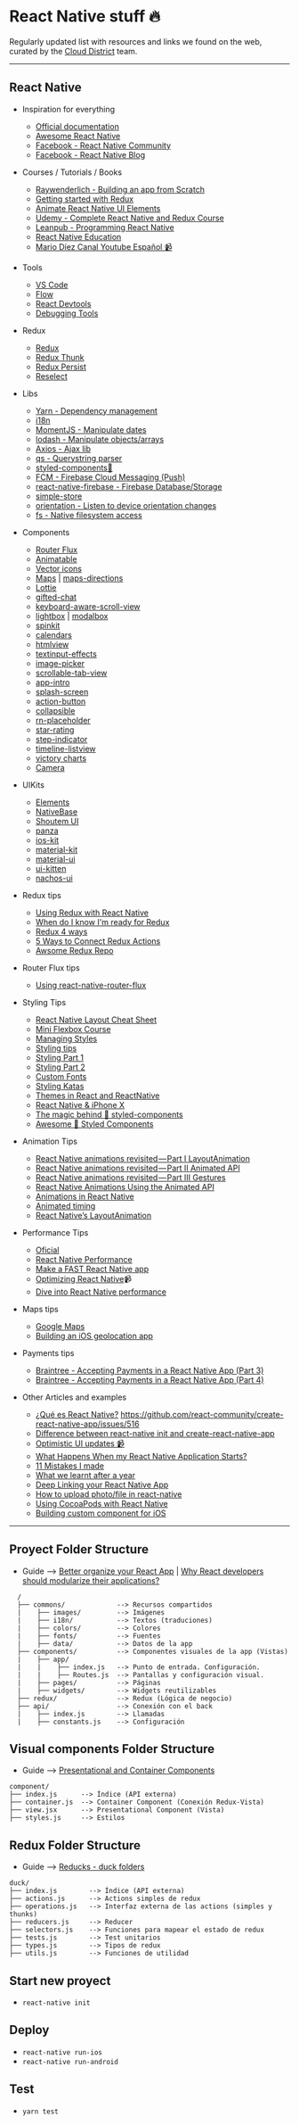 # React Native stuff 🔥

Regularly updated list with resources and links we found on the web, curated by the [Cloud District](http://clouddistrict.com) team.

---
## React Native

* Inspiration for everything
  * [Official documentation](https://facebook.github.io/react-native/docs/getting-started.html)
  * [Awesome React Native](https://github.com/jondot/awesome-react-native)
  * [Facebook - React Native Community](https://www.facebook.com/groups/react.native.community/) 
  * [Facebook - React Native Blog](http://facebook.github.io/react-native/blog/) 

* Courses / Tutorials / Books
  * [Raywenderlich - Building an app from Scratch](https://www.raywenderlich.com/165140/react-native-tutorial-building-ios-android-apps-javascript)
  * [Getting started with Redux](https://egghead.io/courses/getting-started-with-redux)
  * [Animate React Native UI Elements](https://egghead.io/courses/animate-react-native-ui-elements)
  * [Udemy - Complete React Native and Redux Course](https://www.udemy.com/the-complete-react-native-and-redux-course/learn/v4/content)
  * [Leanpub - Programming React Native](https://leanpub.com/programming-react-native)
  * [React Native Education](https://github.com/hsavit1/Awesome-React-Native-Education)
  * [Mario Díez Canal Youtube Español 📹](https://www.youtube.com/channel/UCisGMoxaVxJMcbio2FBHORg/search?query=React+Native)

* Tools
  * [VS Code](https://code.visualstudio.com/)
  * [Flow](https://flow.org/en/docs/install/)
  * [React Devtools](https://github.com/facebook/react-devtools/tree/master/packages/react-devtools)
  * [Debugging Tools](https://codeburst.io/react-native-debugging-tools-3a24e4e40e4)
  
* Redux
  * [Redux](https://redux.js.org/)
  * [Redux Thunk](https://github.com/gaearon/redux-thunk)
  * [Redux Persist](https://github.com/rt2zz/redux-persist/)
  * [Reselect](https://github.com/reactjs/reselect)

* Libs
  * [Yarn - Dependency management](https://yarnpkg.com/es-ES/)
  * [i18n](https://github.com/AlexanderZaytsev/react-native-i18n#installation)
  * [MomentJS - Manipulate dates](https://momentjs.com)
  * [lodash - Manipulate objects/arrays](https://lodash.com)
  * [Axios - Ajax lib](https://www.npmjs.com/package/react-native-axios)
  * [qs - Querystring parser](https://www.npmjs.com/package/react-native-axios)
  * [styled-components💅](https://www.styled-components.com)
  * [FCM - Firebase Cloud Messaging (Push)](https://github.com/evollu/react-native-fcm)
  * [react-native-firebase - Firebase Database/Storage](https://github.com/invertase/react-native-firebase)
  * [simple-store](https://github.com/jasonmerino/react-native-simple-store)
  * [orientation - Listen to device orientation changes](https://github.com/yamill/react-native-orientation)
  * [fs - Native filesystem access](https://github.com/johanneslumpe/react-native-fs)

* Components
  * [Router Flux](https://github.com/aksonov/react-native-router-flux)
  * [Animatable](https://github.com/oblador/react-native-animatable)
  * [Vector icons](https://github.com/oblador/react-native-vector-icons)
  * [Maps](https://github.com/airbnb/react-native-maps) | [maps-directions](https://github.com/bramus/react-native-maps-directions)
  * [Lottie](https://github.com/airbnb/lottie-react-native)
  * [gifted-chat](https://github.com/FaridSafi/react-native-gifted-chat)
  * [keyboard-aware-scroll-view](https://github.com/APSL/react-native-keyboard-aware-scroll-view)
  * [lightbox](https://github.com/oblador/react-native-lightbox) | [modalbox](https://github.com/maxs15/react-native-modalbox)
  * [spinkit](https://github.com/maxs15/react-native-spinkit)
  * [calendars](https://github.com/wix/react-native-calendars)
  * [htmlview](https://github.com/jsdf/react-native-htmlview)
  * [textinput-effects](https://github.com/halilb/react-native-textinput-effects)
  * [image-picker](https://github.com/react-community/react-native-image-picker)
  * [scrollable-tab-view](https://github.com/skv-headless/react-native-scrollable-tab-view)
  * [app-intro](https://github.com/FuYaoDe/react-native-app-intro)
  * [splash-screen](https://github.com/crazycodeboy/react-native-splash-screen)
  * [action-button](https://github.com/mastermoo/react-native-action-button)
  * [collapsible](https://github.com/oblador/react-native-collapsible)
  * [rn-placeholder](https://github.com/mfrachet/rn-placeholder)
  * [star-rating](https://github.com/djchie/react-native-star-rating)
  * [step-indicator](https://github.com/24ark/react-native-step-indicator)
  * [timeline-listview](https://github.com/thegamenicorus/react-native-timeline-listview)
  * [victory charts](https://github.com/FormidableLabs/victory-native)
  * [Camera](https://github.com/react-native-community/react-native-camera)

* UIKits
  * [Elements](https://github.com/react-native-training/react-native-elements)
  * [NativeBase](https://nativebase.io)
  * [Shoutem UI](https://github.com/shoutem/ui)
  * [panza](https://github.com/panza-org/panza)
  * [ios-kit](https://github.com/callstack/react-native-ios-kit)
  * [material-kit](https://github.com/xinthink/react-native-material-kit)
  * [material-ui](https://github.com/xotahal/react-native-material-ui)
  * [ui-kitten](https://github.com/akveo/react-native-ui-kitten)
  * [nachos-ui](https://github.com/avocode/nachos-ui)

* Redux tips
  * [Using Redux with React Native](https://medium.com/@pavsidhu/using-redux-with-react-native-9d07381507fe) 
  * [When do I know I'm ready for Redux](https://medium.com/dailyjs/when-do-i-know-im-ready-for-redux-f34da253c85f)
  * [Redux 4 ways](https://medium.com/react-native-training/redux-4-ways-95a130da0cdc)
  * [5 Ways to Connect Redux Actions](https://blog.benestudio.co/5-ways-to-connect-redux-actions-3f56af4009c8)
  * [Awsome Redux Repo](https://github.com/xgrommx/awesome-redux)

* Router Flux tips
  * [Using react-native-router-flux](https://medium.com/differential/react-native-basics-using-react-native-router-flux-f11e5128aff9) 

* Styling Tips
  * [React Native Layout Cheat Sheet](https://medium.com/@drorbiran/the-full-react-native-layout-cheat-sheet-a4147802405c)
  * [Mini Flexbox Course](https://medium.com/the-react-native-log/a-mini-course-on-react-native-flexbox-2832a1ccc6)
  * [Managing Styles](https://medium.com/@tommylackemann/managing-styles-in-react-native-3546d3482d73?source=userActivityShare-931cc54f6196-1511347797)
  * [Styling tips](https://www.okgrow.com/posts/react-native-styling-tips)
  * [Styling Part 1](https://madebymany.com/stories/a-year-of-react-native-styling-part-1)
  * [Styling Part 2](https://madebymany.com/stories/a-year-of-react-native-styling-part-2)
  * [Custom Fonts](https://medium.com/react-native-training/react-native-custom-fonts-ccc9aacf9e5e)
  * [Styling Katas](https://github.com/jondot/ReactNativeKatas)
  * [Themes in React and ReactNative](https://blog.benestudio.co/themes-in-react-native-16b4b0a33ed)
  * [React Native & iPhone X](https://medium.com/react-native-training/react-native-iphonex-92ff511282af)
  * [The magic behind 💅 styled-components](https://mxstbr.blog/2016/11/styled-components-magic-explained/)
  * [Awesome 💅 Styled Components](https://github.com/styled-components/awesome-styled-components)

* Animation Tips
  * [React Native animations revisited — Part I LayoutAnimation](https://blog.callstack.io/react-native-animations-revisited-part-i-783143d4884)
  * [React Native animations revisited — Part II Animated API](https://blog.callstack.io/react-native-animations-revisited-part-ii-8314a97162b0)
  * [React Native animations revisited — Part III Gestures](https://blog.callstack.io/react-native-animations-revisited-part-iii-41ed43d1ce2e)
  * [React Native Animations Using the Animated API](https://medium.com/react-native-training/react-native-animations-using-the-animated-api-ebe8e0669fae)
  * [Animations in React Native](https://medium.com/react-native-training/react-animations-in-depth-433e2b3f0e8e)
  * [Animated timing](https://egghead.io/lessons/react-animate-styles-of-a-react-native-view-with-animated-timing)
  * [React Native’s LayoutAnimation](https://medium.com/@Jpoliachik/react-native-s-layoutanimation-is-awesome-4a4d317afd3e)
   
* Performance Tips
  * [Oficial](https://facebook.github.io/react-native/docs/performance.html)
  * [React Native Performance](https://hackernoon.com/react-native-performance-an-updated-example-6516bfde9c5c)
  * [Make a FAST React Native app](https://launchdrawer.com/i-made-react-native-fast-you-can-too-9e61c951ce0)
  * [Optimizing React Native](https://www.youtube.com/watch?v=0MlT74erp60)📹
  * [Dive into React Native performance](https://code.facebook.com/posts/895897210527114/dive-into-react-native-performance/)

* Maps tips
  * [Google Maps](https://codeburst.io/react-native-google-map-with-react-native-maps-572e3d3eee14)
  * [Building an iOS geolocation app](https://www.codementor.io/vijayst/build-ios-geolocation-app-react-native-du1087rsy)

* Payments tips
  * [Braintree - Accepting Payments in a React Native App (Part 3)](https://medium.com/react-native-training/accepting-payments-in-a-react-native-app-part-3-c22828ecab13)
  * [Braintree - Accepting Payments in a React Native App (Part 4)](https://medium.com/react-native-training/accepting-payments-in-a-react-native-app-part-4-cb4f7c02c193)

* Other Articles and examples
  * [¿Qué es React Native?](https://clouddistrict.com/blog-dev/que-es-react-native/) https://github.com/react-community/create-react-native-app/issues/516
  * [Difference between react-native init and create-react-native-app](https://github.com/react-community/create-react-native-app/issues/516) 
  * [Optimistic UI updates 📹](https://egghead.io/courses/optimistic-ui-updates-in-react?utm_source=drip&utm_medium=email&utm_content=react)
  * [What Happens When my React Native Application Starts?](https://levelup.gitconnected.com/wait-what-happens-when-my-react-native-application-starts-an-in-depth-look-inside-react-native-5f306ef3250f)
  * [11 Mistakes I made](https://medium.com/dailyjs/11-mistakes-ive-made-during-react-native-redux-app-development-8544e2be9a9) 
  * [What we learnt after a year](https://hashnode.com/post/what-we-learned-after-using-react-native-for-a-year-civdr8zv6058l3853wqud7hqp)
  * [Deep Linking your React Native App](https://medium.com/react-native-training/deep-linking-your-react-native-app-d87c39a1ad5e)
  * [How to upload photo/file in react-native](https://github.com/g6ling/React-Native-Tips/tree/master/How_to_upload_photo%2Cfile_in%20react-native)
  * [Using CocoaPods with React Native](https://shift.infinite.red/beginner-s-guide-to-using-cocoapods-with-react-native-46cb4d372995)
  * [Building custom component for iOS](https://moduscreate.com/blog/react_native_custom_components_ios/)



---

## Proyect Folder Structure

* Guide --> [Better organize your React App](https://medium.com/@alexmngn/how-to-better-organize-your-react-applications-2fd3ea1920f1) | [Why React developers should modularize their applications?](https://medium.com/@alexmngn/why-react-developers-should-modularize-their-applications-d26d381854c1)
```
  /
  ├── commons/             --> Recursos compartidos
  |    ├── images/         --> Imágenes
  |    ├── i18n/           --> Textos (traduciones)
  |    ├── colors/         --> Colores
  |    ├── fonts/          --> Fuentes
  |    ├── data/           --> Datos de la app          
  ├── components/          --> Componentes visuales de la app (Vistas)
  |    ├── app/
  |    |    ├── index.js   --> Punto de entrada. Configuración.
  |    |    ├── Routes.js  --> Pantallas y configuración visual.
  |    ├── pages/          --> Páginas
  |    ├── widgets/        --> Widgets reutilizables
  ├── redux/               --> Redux (Lógica de negocio)
  ├── api/                 --> Conexión con el back 
  |    ├── index.js        --> Llamadas    
  |    ├── constants.js    --> Configuración
```

## Visual components Folder Structure

* Guide --> [Presentational and Container Components](https://medium.com/@dan_abramov/smart-and-dumb-components-7ca2f9a7c7d0)

```
component/
├── index.js      --> Índice (API externa)
├── container.js  --> Container Component (Conexión Redux-Vista)
├── view.jsx      --> Presentational Component (Vista)
├── styles.js     --> Estilos
```


## Redux Folder Structure

* Guide --> [Reducks - duck folders](https://github.com/alexnm/re-ducks)

```
duck/
├── index.js        --> Índice (API externa)
├── actions.js      --> Actions simples de redux
├── operations.js   --> Interfaz externa de las actions (simples y thunks)
├── reducers.js     --> Reducer 
├── selectors.js    --> Funciones para mapear el estado de redux
├── tests.js        --> Test unitarios
├── types.js        --> Tipos de redux
├── utils.js        --> Funciones de utilidad
```

## Start new proyect

* `react-native init`

## Deploy

* `react-native run-ios`
* `react-native run-android`

## Test

* `yarn test`